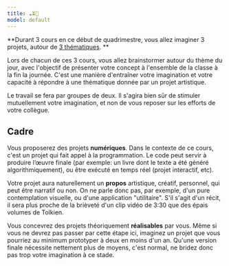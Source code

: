 ```yaml
---
title: ☁⏳🌱
model: default
---
```

**Durant 3 cours en ce début de quadrimestre, vous allez imaginer 3 projets, autour de [3 thématiques](./themes). **

Lors de chacun de ces 3 cours, vous allez brainstormer autour du thème du jour, avec l'objectif de présenter votre concept à l'ensemble de la classe à la fin la journée. C'est une manière d'entraîner votre imagination et votre capacité à répondre à une thématique donnée par un projet artistique. 

Le travail se fera par groupes de deux. Il s'agira bien sûr de stimuler mutuellement votre imagination, et non de vous reposer sur les efforts de votre collègue.

## Cadre
Vous proposerez des projets **numériques**. Dans le contexte de ce cours, c'est un projet qui fait appel à la programmation. Le code peut servir à produire l’œuvre finale (par exemple: un livre dont le texte a été généré algorithmiquement), ou être exécuté en temps réel (projet interactif, etc).

Votre projet aura naturellement un **propos** artistique, créatif, personnel, qui peut être narratif ou non. On ne parle donc pas, par exemple, d'un pure contemplation visuelle, ou d'une application "utilitaire". S'il s'agit d'un récit, il sera plus proche de la brièveté d'un clip vidéo de 3:30 que des épais volumes de Tolkien.

Vous concevrez des projets théoriquement **réalisables** par vous. Même si vous ne devrez pas passer par cette étape ici, imaginez un projet que vous pourriez au minimum prototyper à deux en moins d'un an. Qu'une version finale nécessite nettement plus de moyens, c'est normal, ne bridez donc pas trop votre imagination à ce stade.